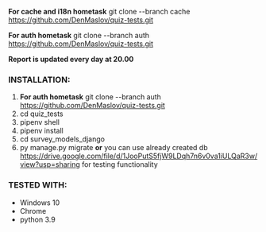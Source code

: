 **For cache and i18n hometask**  git clone --branch cache  https://github.com/DenMaslov/quiz-tests.git 

**For auth hometask**  git clone --branch auth  https://github.com/DenMaslov/quiz-tests.git 

**Report is updated every day at 20.00**

### INSTALLATION:
1. **For auth hometask**  git clone --branch auth  https://github.com/DenMaslov/quiz-tests.git
2. cd quiz_tests
3. pipenv shell
4. pipenv install
5. cd survey_models_django
6. py manage.py migrate **or** you can use already created db https://drive.google.com/file/d/1JooPutS5fjW9LDqh7n6v0va1iULQaR3w/view?usp=sharing for testing functionality


### TESTED WITH:
* Windows 10
* Chrome
* python 3.9
